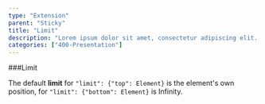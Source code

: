 ```yaml
---
type: "Extension"
parent: "Sticky"
title: "Limit"
description: "Lorem ipsum dolor sit amet, consectetur adipiscing elit. Nunc tempus laoreet leo sit amet iaculis."
categories: ["400-Presentation"]
---
```


###Limit

The default **limit** for `"limit": {"top": Element}` is the element's own position, for `"limit": {"bottom": Element}` is Infinity.

<demo>
  <div class="gatsby_demo_item" data-iframe="iframe/core/sticky/limit">
  </div>
</demo>
